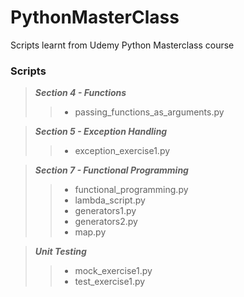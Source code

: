 # PythonMasterClass
Scripts learnt from Udemy Python Masterclass course

###  Scripts
> _**Section 4 - Functions**_
>> * passing_functions_as_arguments.py

> _**Section 5 - Exception Handling**_
>> * exception_exercise1.py

> _**Section 7 - Functional Programming**_
>> * functional_programming.py
>> * lambda_script.py
>> * generators1.py
>> * generators2.py
>> * map.py

> _**Unit Testing**_
>> * mock_exercise1.py
>> * test_exercise1.py

